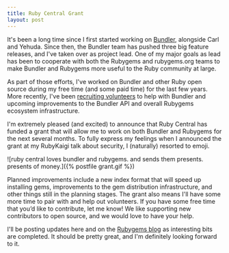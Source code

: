 ```yaml
---
title: Ruby Central Grant
layout: post
---
```

It's been a long time since I first started working on [Bundler](http://gembundler.com), alongside Carl and Yehuda. Since then, the Bundler team has pushed three big feature releases, and I've taken over as project lead. One of my major goals as lead has been to cooperate with both the Rubygems and rubygems.org teams to make Bundler and Rubygems more useful to the Ruby community at large.

As part of those efforts, I've worked on Bundler and other Ruby open source during my free time (and some paid time) for the last few years. More recently, I've been [recruiting volunteers](/2013/05/12/deathmatch-bundler-vs-rubygemsorg) to help with Bundler and upcoming improvements to the Bundler API and overall Rubygems ecosystem infrastructure.

I'm extremely pleased (and excited) to announce that Ruby Central has funded a grant that will allow me to work on both Bundler and Rubygems for the next several months. To fully express my feelings when I announced the grant at my RubyKaigi talk about security, I (naturally) resorted to emoji.

![ruby central loves bundler and rubygems. and sends them presents. presents of money.]({% postfile grant.gif %})

Planned improvements include a new index format that will speed up installing gems, improvements to the gem distribution infrastructure, and other things still in the planning stages. The grant also means I'll have some more time to pair with and help out volunteers. If you have some free time that you’d like to contribute, let me know! We like supporting new contributors to open source, and we would love to have your help.
 
I'll be posting updates here and on the [Rubygems blog](http://blog.rubygems.org) as interesting bits are completed. It should be pretty great, and I'm definitely looking forward to it.